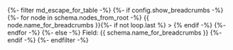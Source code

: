 {%- filter md_escape_for_table -%}
{%- if config.show_breadcrumbs -%}
  {%- for node in schema.nodes_from_root -%}
    {{ node.name_for_breadcrumbs }}{%- if not loop.last %} > {% endif -%}
  {%- endfor -%}
{%- else -%}
  Field: {{ schema.name_for_breadcrumbs }}
{%- endif -%}
{%- endfilter -%}
